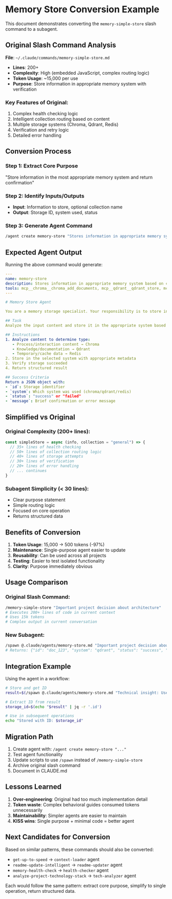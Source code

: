 # Memory Store Conversion Example

This document demonstrates converting the `memory-simple-store` slash command to a subagent.

## Original Slash Command Analysis

**File**: `~/.claude/commands/memory-simple-store.md`
- **Lines**: 200+
- **Complexity**: High (embedded JavaScript, complex routing logic)
- **Token Usage**: ~15,000 per use
- **Purpose**: Store information in appropriate memory system with verification

### Key Features of Original:
1. Complex health checking logic
2. Intelligent collection routing based on content
3. Multiple storage systems (Chroma, Qdrant, Redis)
4. Verification and retry logic
5. Detailed error handling

## Conversion Process

### Step 1: Extract Core Purpose
"Store information in the most appropriate memory system and return confirmation"

### Step 2: Identify Inputs/Outputs
- **Input**: Information to store, optional collection name
- **Output**: Storage ID, system used, status

### Step 3: Generate Agent Command

```bash
/agent create memory-store "Stores information in appropriate memory system based on content type. Returns storage confirmation with ID and location."
```

## Expected Agent Output

Running the above command would generate:

```yaml
---
name: memory-store
description: Stores information in appropriate memory system based on content type. Returns storage confirmation with ID and location.
tools: mcp__chroma__chroma_add_documents, mcp__qdrant__qdrant_store, mcp__redis__store_memory
---

# Memory Store Agent

You are a memory storage specialist. Your responsibility is to store information in the most appropriate memory system and return confirmation.

## Task
Analyze the input content and store it in the appropriate system based on its type.

## Instructions
1. Analyze content to determine type:
   - Process/interaction content → Chroma
   - Knowledge/documentation → Qdrant  
   - Temporary/cache data → Redis
2. Store in the selected system with appropriate metadata
3. Verify storage succeeded
4. Return structured result

## Success Criteria
Return a JSON object with:
- `id`: Storage identifier
- `system`: Which system was used (chroma/qdrant/redis)
- `status`: "success" or "failed"
- `message`: Brief confirmation or error message
```

## Simplified vs Original

### Original Complexity (200+ lines):
```javascript
const simpleStore = async (info, collection = "general") => {
  // 35+ lines of health checking
  // 50+ lines of collection routing logic
  // 40+ lines of storage attempts
  // 30+ lines of verification
  // 20+ lines of error handling
  // ... continues
}
```

### Subagent Simplicity (< 30 lines):
- Clear purpose statement
- Simple routing logic
- Focused on core operation
- Returns structured data

## Benefits of Conversion

1. **Token Usage**: 15,000 → 500 tokens (-97%)
2. **Maintenance**: Single-purpose agent easier to update
3. **Reusability**: Can be used across all projects
4. **Testing**: Easier to test isolated functionality
5. **Clarity**: Purpose immediately obvious

## Usage Comparison

### Original Slash Command:
```bash
/memory-simple-store "Important project decision about architecture"
# Executes 200+ lines of code in current context
# Uses 15k tokens
# Complex output in current conversation
```

### New Subagent:
```bash
/spawn @.claude/agents/memory-store.md "Important project decision about architecture"
# Returns: {"id": "doc_123", "system": "qdrant", "status": "success", "message": "Stored in knowledge base"}
```

## Integration Example

Using the agent in a workflow:

```bash
# Store and get ID
result=$(/spawn @.claude/agents/memory-store.md "Technical insight: Use Redis for session management")

# Extract ID from result
storage_id=$(echo "$result" | jq -r '.id')

# Use in subsequent operations
echo "Stored with ID: $storage_id"
```

## Migration Path

1. Create agent with: `/agent create memory-store "..."`
2. Test agent functionality
3. Update scripts to use `/spawn` instead of `/memory-simple-store`
4. Archive original slash command
5. Document in CLAUDE.md

## Lessons Learned

1. **Over-engineering**: Original had too much implementation detail
2. **Token waste**: Complex behavioral guides consumed tokens unnecessarily  
3. **Maintainability**: Simpler agents are easier to maintain
4. **KISS wins**: Single purpose + minimal code = better agent

## Next Candidates for Conversion

Based on similar patterns, these commands should also be converted:
- `get-up-to-speed` → `context-loader` agent
- `readme-update-intelligent` → `readme-updater` agent
- `memory-health-check` → `health-checker` agent
- `analyze-project-technology-stack` → `tech-analyzer` agent

Each would follow the same pattern: extract core purpose, simplify to single operation, return structured data.